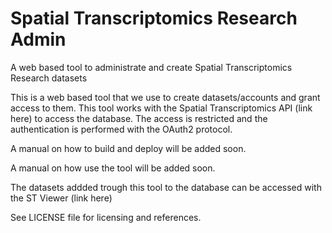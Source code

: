 # Spatial Transcriptomics Research Admin

A web based tool to administrate and create Spatial Transcriptomics Research datasets 

This is a web based tool that we use to create datasets/accounts and
grant access to them. This tool works with the Spatial Transcriptomics
API (link here) to access the database.
The access is restricted and the authentication is performed
with the OAuth2 protocol.

A manual on how to build and deploy will be added soon.

A manual on how use the tool will be added soon.

The datasets addded trough this tool to the database can
be accessed with the ST Viewer (link here)

See LICENSE file for licensing and references.
